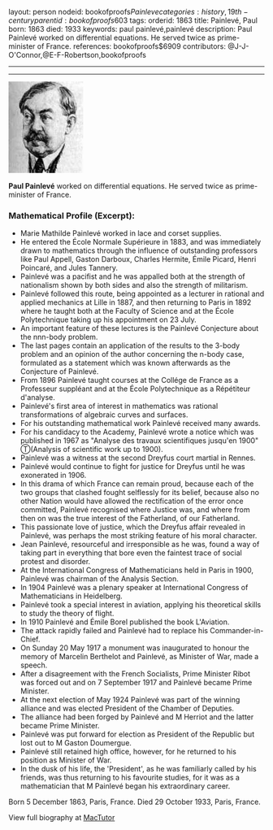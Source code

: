 layout: person
nodeid: bookofproofs$Painleve
categories: history,19th-century
parentid: bookofproofs$603
tags: 
orderid: 1863
title: Painlevé, Paul
born: 1863
died: 1933
keywords: paul painlevé,painlevé
description: Paul Painlevé worked on differential equations. He served twice as prime-minister of France.
references: bookofproofs$6909
contributors: @J-J-O'Connor,@E-F-Robertson,bookofproofs

---



---

![Painleve.jpg](https://github.com/bookofproofs/bookofproofs.github.io/blob/main/_sources/_assets/images/portraits/Painleve.jpg?raw=true)

**Paul Painlevé** worked on differential equations. He served twice as prime-minister of France.

### Mathematical Profile (Excerpt):
* Marie Mathilde Painlevé worked in lace and corset supplies.
* He entered the École Normale Supérieure in 1883, and was immediately drawn to mathematics through the influence of outstanding professors like Paul Appell, Gaston Darboux, Charles Hermite, Émile Picard, Henri Poincaré, and Jules Tannery.
* Painlevé was a pacifist and he was appalled both at the strength of nationalism shown by both sides and also the strength of militarism.
* Painlevé followed this route, being appointed as a lecturer in rational and applied mechanics at Lille in 1887, and then returning to Paris in 1892 where he taught both at the Faculty of Science and at the École Polytechnique taking up his appointment on 23 July.
* An important feature of these lectures is the Painlevé Conjecture about the nnn-body problem.
* The last pages contain an application of the results to the 3-body problem and an opinion of the author concerning the n-body case, formulated as a statement which was known afterwards as the Conjecture of Painlevé.
* From 1896 Painlevé taught courses at the Collége de France as a Professeur suppléant and at the École Polytechnique as a Répétiteur d'analyse.
* Painlevé's first area of interest in mathematics was rational transformations of algebraic curves and surfaces.
* For his outstanding mathematical work Painlevé received many awards.
* For his candidacy to the Academy, Painlevé wrote a notice which was published in 1967 as "Analyse des travaux scientifiques jusqu'en 1900" Ⓣ(Analysis of scientific work up to 1900).
* Painlevé was a witness at the second Dreyfus court martial in Rennes.
* Painlevé would continue to fight for justice for Dreyfus until he was exonerated in 1906.
* In this drama of which France can remain proud, because each of the two groups that clashed fought selflessly for its belief, because also no other Nation would have allowed the rectification of the error once committed, Painlevé recognised where Justice was, and where from then on was the true interest of the Fatherland, of our Fatherland.
* This passionate love of justice, which the Dreyfus affair revealed in Painlevé, was perhaps the most striking feature of his moral character.
* Jean Painlevé, resourceful and irresponsible as he was, found a way of taking part in everything that bore even the faintest trace of social protest and disorder.
* At the International Congress of Mathematicians held in Paris in 1900, Painlevé was chairman of the Analysis Section.
* In 1904 Painlevé was a plenary speaker at International Congress of Mathematicians in Heidelberg.
* Painlevé took a special interest in aviation, applying his theoretical skills to study the theory of flight.
* In 1910 Painlevé and Émile Borel published the book L'Aviation.
* The attack rapidly failed and Painlevé had to replace his Commander-in-Chief.
* On Sunday 20 May 1917 a monument was inaugurated to honour the memory of Marcelin Berthelot and Painlevé, as Minister of War, made a speech.
* After a disagreement with the French Socialists, Prime Minister Ribot was forced out and on 7 September 1917 and Painlevé became Prime Minister.
* At the next election of May 1924 Painlevé was part of the winning alliance and was elected President of the Chamber of Deputies.
* The alliance had been forged by Painlevé and M Herriot and the latter became Prime Minister.
* Painlevé was put forward for election as President of the Republic but lost out to M Gaston Doumergue.
* Painlevé still retained high office, however, for he returned to his position as Minister of War.
* In the dusk of his life, the 'President', as he was familiarly called by his friends, was thus returning to his favourite studies, for it was as a mathematician that M Painlevé began his extraordinary career.

Born 5 December 1863, Paris, France. Died 29 October 1933, Paris, France.

View full biography at [MacTutor](https://mathshistory.st-andrews.ac.uk/Biographies/Painleve/)
